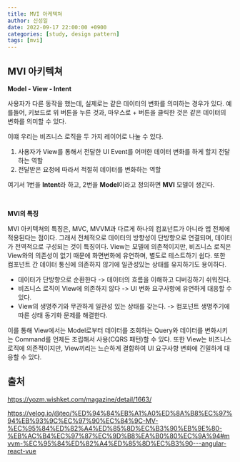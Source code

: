 ```yaml
---
title: MVI 아케텍쳐
author: 신성일
date: 2022-09-17 22:00:00 +0900
categories: [study, design pattern]
tags: [mvi]
---
```


## **MVI 아키텍쳐**

**Model - View - Intent**

사용자가 다른 동작을 했는데, 실제로는 같은 데이터의 변화를 의미하는 경우가 있다. 예를들어, 키보드로 위 버튼을 누른 것과, 마우스로 + 버튼을 클릭한 것은 같은 데이터의 변화를 의미할 수 있다.

이떄 우리는 비즈니스 로직을 두 가지 레이어로 나눌 수 있다.

1. 사용자가 View를 통해서 전달한 UI Event를 어떠한 데이터 변화를 하게 할지 전달하는 역할
2. 전달받은 요청에 따라서 적절히 데이터를 변화하는 역할

여기서 1번을 **Intent**라 하고, 2번을 **Model**이라고 정의하면 **MVI** 모델이 생긴다.

<Br/>

**MVI의 특징**

MVI 아키텍쳐의 특징은, MVC, MVVM과 다르게 하나의 컴포넌트가 아니라 앱 전체에 적용된다는 점이다. 그래서 전체적으로 데이터의 방향성이 단방향으로 연결되며, 데이터가 전역적으로 구성되는 것이 특징이다. View는 모델에 의존적이지만, 비즈니스 로직은 View와의 의존성이 없기 때문에 화면변화에 유연하며, 별도로 테스트하기 쉽다. 또한 컴포넌트 간 데이터 통신에 의존하지 않기에 일관성있는 상태를 유지하기도 용이하다.

-  데이터가 단방향으로 순환한다 -> 데이터의 흐름을 이해하고 디버깅하기 쉬워진다.
-  비즈니스 로직이 View에 의존하지 않다 -> UI 변화 요구사항에 유연하게 대응할 수 있다.
-  View의 생명주기와 무관하게 일관성 있는 상태를 갖는다. -> 컴포넌트 생명주기에 따른 상태 동기화 문제를 해결한다.

이를 통해 View에서는 Model로부터 데이터를 조회하는 Query와 데이터를 변화시키는 Command를 언제든 조립해서 사용(CQRS 패턴)할 수 있다. 또한 View는 비즈니스 로직에 의존적이지만, View끼리는 느슨하게 결합하여 UI 요구사항 변화에 긴밀하게 대응할 수 있다.

## **출처**

https://yozm.wishket.com/magazine/detail/1663/

https://velog.io/@teo/%ED%94%84%EB%A1%A0%ED%8A%B8%EC%97%94%EB%93%9C%EC%97%90%EC%84%9C-MV-%EC%95%84%ED%82%A4%ED%85%8D%EC%B3%90%EB%9E%80-%EB%AC%B4%EC%97%87%EC%9D%B8%EA%B0%80%EC%9A%94#mvvm-%EC%95%84%ED%82%A4%ED%85%8D%EC%B3%90---angular-react-vue
